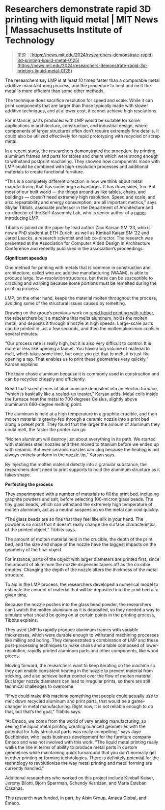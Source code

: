 <!--yml
category: 未分类
date: 2024-05-27 15:14:06
-->

# Researchers demonstrate rapid 3D printing with liquid metal | MIT News | Massachusetts Institute of Technology

> 来源：[https://news.mit.edu/2024/researchers-demonstrate-rapid-3d-printing-liquid-metal-0125](https://news.mit.edu/2024/researchers-demonstrate-rapid-3d-printing-liquid-metal-0125)

The researchers say LMP is at least 10 times faster than a comparable metal additive manufacturing process, and the procedure to heat and melt the metal is more efficient than some other methods.

The technique does sacrifice resolution for speed and scale. While it can print components that are larger than those typically made with slower additive techniques, and at a lower cost, it cannot achieve high resolutions.

For instance, parts produced with LMP would be suitable for some applications in architecture, construction, and industrial design, where components of larger structures often don’t require extremely fine details. It could also be utilized effectively for rapid prototyping with recycled or scrap metal.

In a recent study, the researchers demonstrated the procedure by printing aluminum frames and parts for tables and chairs which were strong enough to withstand postprint machining. They showed how components made with LMP could be combined with high-resolution processes and additional materials to create functional furniture.

“This is a completely different direction in how we think about metal manufacturing that has some huge advantages. It has downsides, too. But most of our built world — the things around us like tables, chairs, and buildings — doesn’t need extremely high resolution. Speed and scale, and also repeatability and energy consumption, are all important metrics,” says Skylar Tibbits, associate professor in the Department of Architecture and co-director of the Self-Assembly Lab, who is senior author of a [paper](https://selfassemblylab.mit.edu/s/ACADIA-23-Proceedings_LMP.pdf) introducing LMP.

Tibbits is joined on the paper by lead author Zain Karsan SM ’23, who is now a PhD student at ETH Zurich; as well as Kimball Kaiser SM ’22 and Jared Laucks, a research scientist and lab co-director. The research was presented at the Association for Computer Aided Design in Architecture Conference and recently published in the association’s proceedings.

**Significant speedup**

One method for printing with metals that is common in construction and architecture, called wire arc additive manufacturing (WAAM), is able to produce large, low-resolution structures, but these can be susceptible to cracking and warping because some portions must be remelted during the printing process.

LMP, on the other hand, keeps the material molten throughout the process, avoiding some of the structural issues caused by remelting.

Drawing on the group’s previous work on [rapid liquid printing with rubber](https://www.rapidliquidprint.co/), the researchers built a machine that melts aluminum, holds the molten metal, and deposits it through a nozzle at high speeds. Large-scale parts can be printed in just a few seconds, and then the molten aluminum cools in several minutes.

“Our process rate is really high, but it is also very difficult to control. It is more or less like opening a faucet. You have a big volume of material to melt, which takes some time, but once you get that to melt, it is just like opening a tap. That enables us to print these geometries very quickly,” Karsan explains.

The team chose aluminum because it is commonly used in construction and can be recycled cheaply and efficiently.

Bread loaf-sized pieces of aluminum are deposited into an electric furnace, “which is basically like a scaled-up toaster,” Karsan adds. Metal coils inside the furnace heat the metal to 700 degrees Celsius, slightly above aluminum’s 660-degree melting point.

The aluminum is held at a high temperature in a graphite crucible, and then molten material is gravity-fed through a ceramic nozzle into a print bed along a preset path. They found that the larger the amount of aluminum they could melt, the faster the printer can go.

“Molten aluminum will destroy just about everything in its path. We started with stainless steel nozzles and then moved to titanium before we ended up with ceramic. But even ceramic nozzles can clog because the heating is not always entirely uniform in the nozzle tip,” Karsan says.

By injecting the molten material directly into a granular substance, the researchers don’t need to print supports to hold the aluminum structure as it takes shape. 

**Perfecting the process**

They experimented with a number of materials to fill the print bed, including graphite powders and salt, before selecting 100-micron glass beads. The tiny glass beads, which can withstand the extremely high temperature of molten aluminum, act as a neutral suspension so the metal can cool quickly.

“The glass beads are so fine that they feel like silk in your hand. The powder is so small that it doesn’t really change the surface characteristics of the printed object,” Tibbits says.

The amount of molten material held in the crucible, the depth of the print bed, and the size and shape of the nozzle have the biggest impacts on the geometry of the final object.

For instance, parts of the object with larger diameters are printed first, since the amount of aluminum the nozzle dispenses tapers off as the crucible empties. Changing the depth of the nozzle alters the thickness of the metal structure.

To aid in the LMP process, the researchers developed a numerical model to estimate the amount of material that will be deposited into the print bed at a given time.

Because the nozzle pushes into the glass bead powder, the researchers can’t watch the molten aluminum as it is deposited, so they needed a way to simulate what should be going on at certain points in the printing process, Tibbits explains.

They used LMP to rapidly produce aluminum frames with variable thicknesses, which were durable enough to withstand machining processes like milling and boring. They demonstrated a combination of LMP and these post-processing techniques to make chairs and a table composed of lower-resolution, rapidly printed aluminum parts and other components, like wood pieces.

Moving forward, the researchers want to keep iterating on the machine so they can enable consistent heating in the nozzle to prevent material from sticking, and also achieve better control over the flow of molten material. But larger nozzle diameters can lead to irregular prints, so there are still technical challenges to overcome.

“If we could make this machine something that people could actually use to melt down recycled aluminum and print parts, that would be a game-changer in metal manufacturing. Right now, it is not reliable enough to do that, but that’s the goal,” Tibbits says.

“At Emeco, we come from the world of very analog manufacturing, so seeing the liquid metal printing creating nuanced geometries with the potential for fully structural parts was really compelling,” says Jaye Buchbinder, who leads business development for the furniture company Emeco and was not involved with this work. “The liquid metal printing really walks the line in terms of ability to produce metal parts in custom geometries while maintaining quick turnaround that you don’t normally get in other printing or forming technologies. There is definitely potential for the technology to revolutionize the way metal printing and metal forming are currently handled.”

Additional researchers who worked on this project include Kimball Kaiser, Jeremy Bilotti, Bjorn Sparrman, Schendy Kernizan, and Maria Esteban Casanas.

This research was funded, in part, by Aisin Group, Amada Global, and Emeco.